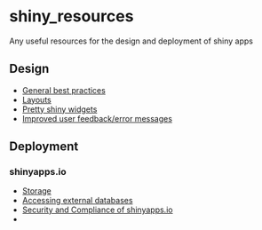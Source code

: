# shiny_resources
Any useful resources for the design and deployment of shiny apps


## Design

-  [General best practices](https://mastering-shiny.org/scaling-intro.html)
-  [Layouts](https://shiny.posit.co/r/articles/build/layout-guide/)
-  [Pretty shiny widgets](https://shinyapps.dreamrs.fr/shinyWidgets/)
-  [Improved user feedback/error messages](https://merlinoa.github.io/shinyFeedback/)

## Deployment

### shinyapps.io

-  [Storage](https://docs.posit.co/shinyapps.io/guide/storage/)
-  [Accessing external databases](https://docs.posit.co/shinyapps.io/guide/applications/#accessing-databases-with-odbc)
-  [Security and Compliance of shinyapps.io](https://docs.posit.co/shinyapps.io/guide/security_and_compliance)
-   
